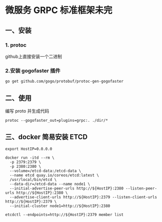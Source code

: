
# 微服务 GRPC 标准框架未完

## 一、安装
### 1. protoc 

github上直接安装一个二进制

### 2.安装 gogofaster 插件

`go get github.com/gogo/protobuf/protoc-gen-gogofaster`

## 二、使用

编写 proto 并生成代码

`protoc --gogofaster_out=plugins=grpc:. ./dir/*`


## 三、docker 简易安装 ETCD

```
export HostIP=0.0.0.0
```
```
docker run -itd --rm \
  -p 2379:2379 \
  -p 2380:2380 \
  --volume=/etcd-data:/etcd-data \
  --name etcd quay.io/coreos/etcd:latest \
  /usr/local/bin/etcd \
  --data-dir=/etcd-data --name node1 \
  --initial-advertise-peer-urls http://${HostIP}:2380 --listen-peer-urls http://${HostIP}:2380 \
  --advertise-client-urls http://${HostIP}:2379 --listen-client-urls http://${HostIP}:2379 \
  --initial-cluster node1=http://${HostIP}:2380
```
```
etcdctl --endpoints=http://${HostIP}:2379 member list
```